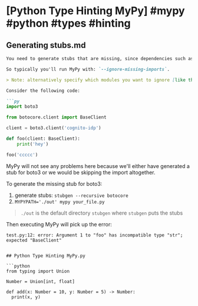 # [Python Type Hinting MyPy] #mypy #python #types #hinting

## Generating stubs.md

```markdown
You need to generate stubs that are missing, since dependencies such as `boto3` doesn’t provide type hints (as do most packages unfortunately). Mostly we don’t really care about external packages, and type hinting is mostly useful as a documentation tool and can help with autocompletion tools.

So typically you'll run MyPy with: `--ignore-missing-imports`.

> Note: alternatively specify which modules you want to ignore [like this](https://github.com/python/mypy/issues/3905#issuecomment-421065323).

Consider the following code:

```py
import boto3

from botocore.client import BaseClient

client = boto3.client('cognito-idp')

def foo(client: BaseClient):
    print('hey')

foo('ccccc')
```

MyPy will not see any problems here because we'll either have generated a stub for boto3 or we would be skipping the import altogether.

To generate the missing stub for boto3:

1. generate stubs: `stubgen --recursive botocore`
2. `MYPYPATH='./out' mypy your_file.py`

> `./out` is the default directory `stubgen` where `stubgen` puts the stubs

Then executing MyPy will pick up the error:

```
test.py:12: error: Argument 1 to "foo" has incompatible type "str"; expected "BaseClient"
```
```

## Python Type Hinting MyPy.py

```python
from typing import Union

Number = Union[int, float]

def add(x: Number = 10, y: Number = 5) -> Number:
  print(x, y)
```

